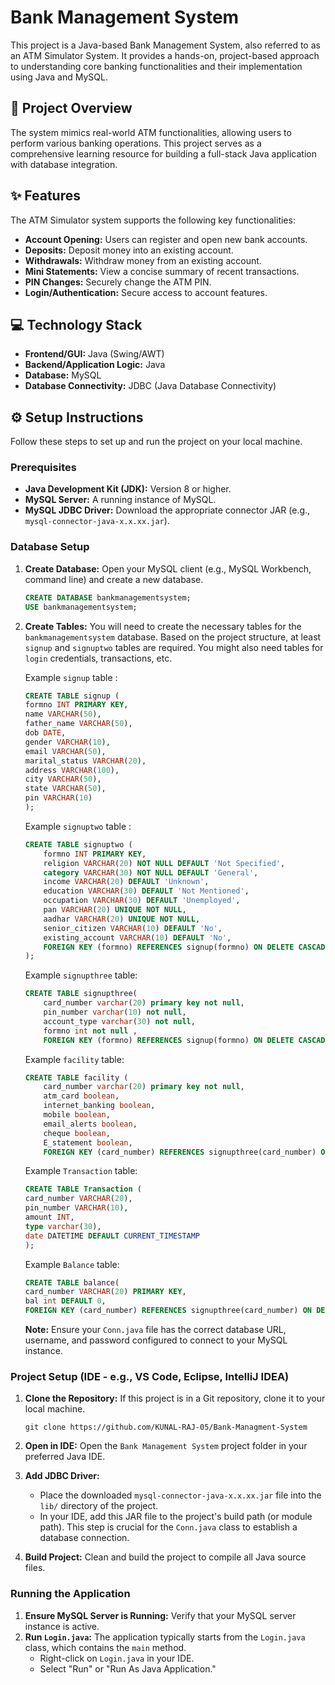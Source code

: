# Bank Management System 

This project is a Java-based Bank Management System, also referred to as an ATM Simulator System. It provides a hands-on, project-based approach to understanding core banking functionalities and their implementation using Java and MySQL.

## 🚀 Project Overview

The system mimics real-world ATM functionalities, allowing users to perform various banking operations. This project serves as a comprehensive learning resource for building a full-stack Java application with database integration.

## ✨ Features

The ATM Simulator system supports the following key functionalities:

* **Account Opening:** Users can register and open new bank accounts.
* **Deposits:** Deposit money into an existing account.
* **Withdrawals:** Withdraw money from an existing account.
* **Mini Statements:** View a concise summary of recent transactions.
* **PIN Changes:** Securely change the ATM PIN.
* **Login/Authentication:** Secure access to account features.

## 💻 Technology Stack

* **Frontend/GUI:** Java (Swing/AWT)
* **Backend/Application Logic:** Java
* **Database:** MySQL
* **Database Connectivity:** JDBC (Java Database Connectivity)

## ⚙️ Setup Instructions

Follow these steps to set up and run the project on your local machine.

### Prerequisites

* **Java Development Kit (JDK):** Version 8 or higher.
* **MySQL Server:** A running instance of MySQL.
* **MySQL JDBC Driver:** Download the appropriate connector JAR (e.g., `mysql-connector-java-x.x.xx.jar`).

### Database Setup

1.  **Create Database:**
    Open your MySQL client (e.g., MySQL Workbench, command line) and create a new database.

    ```sql
    CREATE DATABASE bankmanagementsystem;
    USE bankmanagementsystem;
    ```

2.  **Create Tables:**
    You will need to create the necessary tables for the `bankmanagementsystem` database. Based on the project structure, at least `signup` and `signuptwo` tables are required. You might also need tables for `login` credentials, transactions, etc.

    Example `signup` table :

    ```sql
    CREATE TABLE signup (
    formno INT PRIMARY KEY,
    name VARCHAR(50),
    father_name VARCHAR(50),
    dob DATE,
    gender VARCHAR(10),
    email VARCHAR(50),
    marital_status VARCHAR(20),
    address VARCHAR(100),
    city VARCHAR(50),
    state VARCHAR(50),
    pin VARCHAR(10)
    );
    ```

    Example `signuptwo` table :

    ```sql
    CREATE TABLE signuptwo (
        formno INT PRIMARY KEY,
        religion VARCHAR(20) NOT NULL DEFAULT 'Not Specified',
        category VARCHAR(30) NOT NULL DEFAULT 'General',
        income VARCHAR(20) DEFAULT 'Unknown',
        education VARCHAR(30) DEFAULT 'Not Mentioned',
        occupation VARCHAR(30) DEFAULT 'Unemployed',
        pan VARCHAR(20) UNIQUE NOT NULL,
        aadhar VARCHAR(20) UNIQUE NOT NULL,
        senior_citizen VARCHAR(10) DEFAULT 'No',
        existing_account VARCHAR(10) DEFAULT 'No',
        FOREIGN KEY (formno) REFERENCES signup(formno) ON DELETE CASCADE
    );
    ```

    Example `signupthree` table:

    ```sql
    CREATE TABLE signupthree(
		card_number varchar(20) primary key not null,
        pin_number varchar(10) not null,
        account_type varchar(30) not null,
        formno int not null , 
        FOREIGN KEY (formno) REFERENCES signup(formno) ON DELETE CASCADE);
    ```

    Example `facility` table:

    ```sql
    CREATE TABLE facility (
		card_number varchar(20) primary key not null,
		atm_card boolean,
        internet_banking boolean,
        mobile boolean,
        email_alerts boolean,
        cheque boolean,
        E_statement boolean,
        FOREIGN KEY (card_number) REFERENCES signupthree(card_number) ON DELETE CASCADE);
    ```

    Example `Transaction` table:

    ```sql
    CREATE TABLE Transaction (
    card_number VARCHAR(20),
    pin_number VARCHAR(10),
    amount INT,
    type varchar(30),
    date DATETIME DEFAULT CURRENT_TIMESTAMP
    );
    ```

    Example `Balance` table:

    ```sql
    CREATE TABLE balance(
	card_number VARCHAR(20) PRIMARY KEY,
    bal int DEFAULT 0,
    FOREIGN KEY (card_number) REFERENCES signupthree(card_number) ON DELETE CASCADE);
    ```
    

    **Note:** Ensure your `Conn.java` file has the correct database URL, username, and password configured to connect to your MySQL instance.

### Project Setup (IDE - e.g., VS Code, Eclipse, IntelliJ IDEA)

1.  **Clone the Repository:**
    If this project is in a Git repository, clone it to your local machine.

    `git clone https://github.com/KUNAL-RAJ-05/Bank-Managment-System`

2.  **Open in IDE:**
    Open the `Bank Management System` project folder in your preferred Java IDE.

3.  **Add JDBC Driver:**
    * Place the downloaded `mysql-connector-java-x.x.xx.jar` file into the `lib/` directory of the project.
    * In your IDE, add this JAR file to the project's build path (or module path). This step is crucial for the `Conn.java` class to establish a database connection.

4.  **Build Project:**
    Clean and build the project to compile all Java source files.

### Running the Application

1.  **Ensure MySQL Server is Running:** Verify that your MySQL server instance is active.
2.  **Run `Login.java`:** The application typically starts from the `Login.java` class, which contains the `main` method.
    * Right-click on `Login.java` in your IDE.
    * Select "Run" or "Run As Java Application."